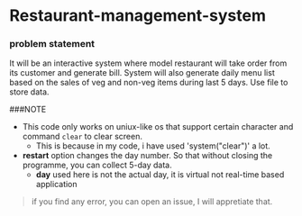 # Restaurant-management-system

### problem statement
It will be an interactive system where model restaurant will take order from its customer and
generate bill. System will also generate daily menu list based on the sales of veg and non-veg
items during last 5 days. Use file to store data.

###NOTE
* This code only works on uniux-like os that support certain character and command `clear` to clear screen.
    * This is because in my code, i have used 'system("clear")' a lot.
* **restart** option changes the day number. So that without closing the programme, you can collect 5-day data.
    * **day** used here is not the actual day, it is virtual not real-time based application

> if you find any error, you can open an issue, I will appretiate that.
